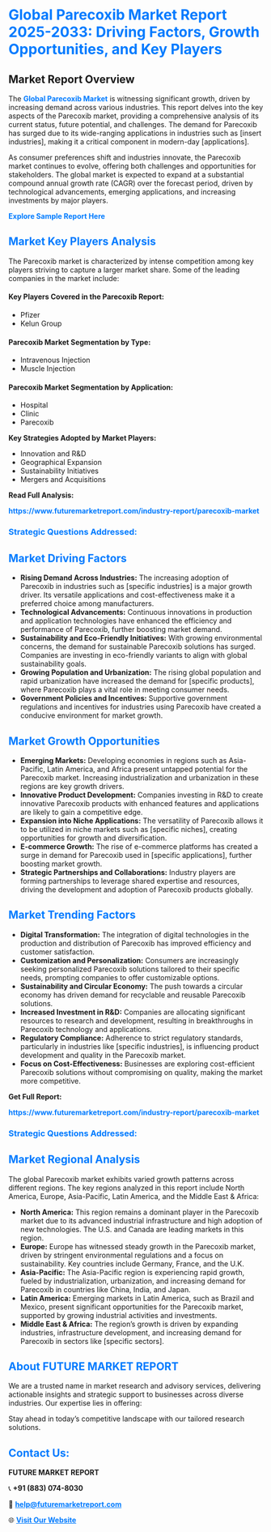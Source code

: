 <h1 style="color: #007BFF;">Global Parecoxib Market Report 2025-2033: Driving Factors, Growth Opportunities, and Key Players</h1>

<section id="overview">
<h2>Market Report Overview</h2>
<p>The <a href="https://www.futuremarketreport.com/industry-report/parecoxib-market" style="color: #007BFF; text-decoration: none;"><strong>Global Parecoxib Market</strong></a> is witnessing significant growth, driven by increasing demand across various industries. This report delves into the key aspects of the Parecoxib market, providing a comprehensive analysis of its current status, future potential, and challenges. The demand for Parecoxib has surged due to its wide-ranging applications in industries such as [insert industries], making it a critical component in modern-day [applications].</p>
<p>As consumer preferences shift and industries innovate, the Parecoxib market continues to evolve, offering both challenges and opportunities for stakeholders. The global market is expected to expand at a substantial compound annual growth rate (CAGR) over the forecast period, driven by technological advancements, emerging applications, and increasing investments by major players.</p>
</section>

<section id="overview">
<p><a href="https://www.futuremarketreport.com/request-sample/reportId=125719" style="color: #007BFF; text-decoration: none;"><strong>Explore Sample Report Here</strong></a></p>
</section>

<section id="key-players">
<h2 style="color: #007BFF;">Market Key Players Analysis</h2>
<p>The Parecoxib market is characterized by intense competition among key players striving to capture a larger market share. Some of the leading companies in the market include:</p>
<h4>Key Players Covered in the Parecoxib Report:</h4>
<ul><li>Pfizer</li><li>Kelun Group</li></ul>
<h4>Parecoxib Market Segmentation by Type:</h4>
<ul><li>Intravenous Injection</li><li>Muscle Injection</li></ul>

<h4>Parecoxib Market Segmentation by Application:</h4>
<ul><li>Hospital</li><li>Clinic</li><li>Parecoxib</li></ul>
<p><strong>Key Strategies Adopted by Market Players:</strong></p>
<ul>
<li>Innovation and R&D</li>
<li>Geographical Expansion</li>
<li>Sustainability Initiatives</li>
<li>Mergers and Acquisitions</li>
</ul>
</section>

<section>
<p><strong>Read Full Analysis: </strong></p><a href="https://www.futuremarketreport.com/industry-report/parecoxib-market" style="color: #007BFF; text-decoration: none;"><strong>https://www.futuremarketreport.com/industry-report/parecoxib-market</strong></a>
<h3 style="color: #007BFF;">Strategic Questions Addressed:</h3>
</section>

<section id="driving-factors">
<h2 style="color: #007BFF;">Market Driving Factors</h2>
<ul>
<li><strong>Rising Demand Across Industries:</strong> The increasing adoption of Parecoxib in industries such as [specific industries] is a major growth driver. Its versatile applications and cost-effectiveness make it a preferred choice among manufacturers.</li>
<li><strong>Technological Advancements:</strong> Continuous innovations in production and application technologies have enhanced the efficiency and performance of Parecoxib, further boosting market demand.</li>
<li><strong>Sustainability and Eco-Friendly Initiatives:</strong> With growing environmental concerns, the demand for sustainable Parecoxib solutions has surged. Companies are investing in eco-friendly variants to align with global sustainability goals.</li>
<li><strong>Growing Population and Urbanization:</strong> The rising global population and rapid urbanization have increased the demand for [specific products], where Parecoxib plays a vital role in meeting consumer needs.</li>
<li><strong>Government Policies and Incentives:</strong> Supportive government regulations and incentives for industries using Parecoxib have created a conducive environment for market growth.</li>
</ul>
</section>

<section id="growth-opportunities">
<h2 style="color: #007BFF;">Market Growth Opportunities</h2>
<ul>
<li><strong>Emerging Markets:</strong> Developing economies in regions such as Asia-Pacific, Latin America, and Africa present untapped potential for the Parecoxib market. Increasing industrialization and urbanization in these regions are key growth drivers.</li>
<li><strong>Innovative Product Development:</strong> Companies investing in R&D to create innovative Parecoxib products with enhanced features and applications are likely to gain a competitive edge.</li>
<li><strong>Expansion into Niche Applications:</strong> The versatility of Parecoxib allows it to be utilized in niche markets such as [specific niches], creating opportunities for growth and diversification.</li>
<li><strong>E-commerce Growth:</strong> The rise of e-commerce platforms has created a surge in demand for Parecoxib used in [specific applications], further boosting market growth.</li>
<li><strong>Strategic Partnerships and Collaborations:</strong> Industry players are forming partnerships to leverage shared expertise and resources, driving the development and adoption of Parecoxib products globally.</li>
</ul>
</section>

<section id="trending-factors">
<h2 style="color: #007BFF;">Market Trending Factors</h2>
<ul>
<li><strong>Digital Transformation:</strong> The integration of digital technologies in the production and distribution of Parecoxib has improved efficiency and customer satisfaction.</li>
<li><strong>Customization and Personalization:</strong> Consumers are increasingly seeking personalized Parecoxib solutions tailored to their specific needs, prompting companies to offer customizable options.</li>
<li><strong>Sustainability and Circular Economy:</strong> The push towards a circular economy has driven demand for recyclable and reusable Parecoxib solutions.</li>
<li><strong>Increased Investment in R&D:</strong> Companies are allocating significant resources to research and development, resulting in breakthroughs in Parecoxib technology and applications.</li>
<li><strong>Regulatory Compliance:</strong> Adherence to strict regulatory standards, particularly in industries like [specific industries], is influencing product development and quality in the Parecoxib market.</li>
<li><strong>Focus on Cost-Effectiveness:</strong> Businesses are exploring cost-efficient Parecoxib solutions without compromising on quality, making the market more competitive.</li>
</ul>
</section>

<section>
<p><strong>Get Full Report: </strong></p><a href="https://www.futuremarketreport.com/industry-report/parecoxib-market" style="color: #007BFF; text-decoration: none;"><strong>https://www.futuremarketreport.com/industry-report/parecoxib-market</strong></a>
<h3 style="color: #007BFF;">Strategic Questions Addressed:</h3>
</section>


<section id="regional-analysis">
<h2 style="color: #007BFF;">Market Regional Analysis</h2>
<p>The global Parecoxib market exhibits varied growth patterns across different regions. The key regions analyzed in this report include North America, Europe, Asia-Pacific, Latin America, and the Middle East & Africa:</p>
<ul>
<li><strong>North America:</strong> This region remains a dominant player in the Parecoxib market due to its advanced industrial infrastructure and high adoption of new technologies. The U.S. and Canada are leading markets in this region.</li>
<li><strong>Europe:</strong> Europe has witnessed steady growth in the Parecoxib market, driven by stringent environmental regulations and a focus on sustainability. Key countries include Germany, France, and the U.K.</li>
<li><strong>Asia-Pacific:</strong> The Asia-Pacific region is experiencing rapid growth, fueled by industrialization, urbanization, and increasing demand for Parecoxib in countries like China, India, and Japan.</li>
<li><strong>Latin America:</strong> Emerging markets in Latin America, such as Brazil and Mexico, present significant opportunities for the Parecoxib market, supported by growing industrial activities and investments.</li>
<li><strong>Middle East & Africa:</strong> The region’s growth is driven by expanding industries, infrastructure development, and increasing demand for Parecoxib in sectors like [specific sectors].</li>
</ul>
</section>

<footer>
<h2 style="color: #007BFF;">About FUTURE MARKET REPORT</h2>
<p>We are a trusted name in market research and advisory services, delivering actionable insights and strategic support to businesses across diverse industries. Our expertise lies in offering:</p>

<p>Stay ahead in today’s competitive landscape with our tailored research solutions.</p>

<h2 style="color: #007BFF;">Contact Us:</h2>
<p><strong>FUTURE MARKET REPORT</strong></p>
<p>📞 <strong>+91 (883) 074-8030</strong></p>
<p>📧 <strong><a href="mailto:help@futuremarketreport.com" style="color: #007BFF;">help@futuremarketreport.com</a></strong></p>
<p>🌐 <strong><a href="https://www.futuremarketreport.com/" style="color: #007BFF;">Visit Our Website</a></strong></p>
</footer>